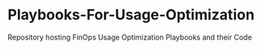 # Playbooks-For-Usage-Optimization
Repository hosting FinOps Usage Optimization Playbooks and their Code
